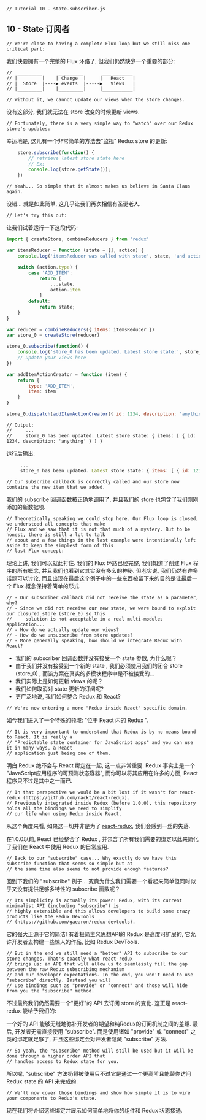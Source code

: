 ```
// Tutorial 10 - state-subscriber.js
```

## 10 - State 订阅者

```
// We're close to having a complete Flux loop but we still miss one critical part:
```
我们快要拥有一个完整的 Flux 环路了, 但我们仍然缺少一个重要的部分:

```
//  _________      _________       ___________
// |         |    | Change  |     |   React   |
// |  Store  |----▶ events  |-----▶   Views   |
// |_________|    |_________|     |___________|
```

```
// Without it, we cannot update our views when the store changes.
```
没有这部分, 我们就无法在 store 改变的时候更新 views.

```
// Fortunately, there is a very simple way to "watch" over our Redux store's updates:
```
幸运地是, 这儿有一个非常简单的方法去"监视" Redux store 的更新:

```js
    store.subscribe(function() {
        // retrieve latest store state here
        // Ex:
        console.log(store.getState());
    })
```

```
// Yeah... So simple that it almost makes us believe in Santa Claus again.
```
没错... 就是如此简单, 这几乎让我们再次相信有圣诞老人.

```
// Let's try this out:
```
让我们试着运行一下这段代码:

```js
import { createStore, combineReducers } from 'redux'

var itemsReducer = function (state = [], action) {
    console.log('itemsReducer was called with state', state, 'and action', action)

    switch (action.type) {
        case 'ADD_ITEM':
            return [
                ...state,
                action.item
            ]
        default:
            return state;
    }
}

var reducer = combineReducers({ items: itemsReducer })
var store_0 = createStore(reducer)

store_0.subscribe(function() {
    console.log('store_0 has been updated. Latest store state:', store_0.getState());
    // Update your views here
})

var addItemActionCreator = function (item) {
    return {
        type: 'ADD_ITEM',
        item: item
    }
}

store_0.dispatch(addItemActionCreator({ id: 1234, description: 'anything' }))
```

```
// Output:
//     ...
//     store_0 has been updated. Latest store state: { items: [ { id: 1234, description: 'anything' } ] }
```
运行后输出:
```js
     ...
     store_0 has been updated. Latest store state: { items: [ { id: 1234, description: 'anything' } ] }
```

```
// Our subscribe callback is correctly called and our store now contains the new item that we added.
```
我们的 subscribe 回调函数被正确地调用了, 并且我们的 store 也包含了我们刚刚添加的新数据项.

```
// Theoretically speaking we could stop here. Our Flux loop is closed, we understood all concepts that make
// Flux and we saw that it is not that much of a mystery. But to be honest, there is still a lot to talk
// about and a few things in the last example were intentionally left aside to keep the simplest form of this
// last Flux concept:
```
理论上讲, 我们可以就此打住. 我们的 Flux 环路已经完整, 我们知道了创建 Flux 程序的所有概念, 并且我们也看到它其实没有多么的神秘. 但老实说, 我们仍然有许多话题可以讨论, 而且出现在最后这个例子中的一些东西被留下来的目的是让最后一个 Flux 概念保持着简单的形式.

```
// - Our subscriber callback did not receive the state as a parameter, why?
// - Since we did not receive our new state, we were bound to exploit our closured store (store_0) so this
//     solution is not acceptable in a real multi-modules application...
// - How do we actually update our views?
// - How do we unsubscribe from store updates?
// - More generally speaking, how should we integrate Redux with React?
```
* 我们的 subscriber 回调函数并没有接受一个 state 参数, 为什么呢？
* 由于我们并没有接受到一个新的 state , 我们必须使用我们的闭合 store (store_0) , 而该方案在真实的多模块程序中是不被接受的...
* 我们实际上是如何更新 views 的呢？
* 我们如何取消对 state 更新的订阅呢?
* 更广泛地说, 我们如何整合 Redux 和 React?

```
// We're now entering a more "Redux inside React" specific domain.
```
如今我们进入了一个特殊的领域: "位于 React 内的 Redux ".

```
// It is very important to understand that Redux is by no means bound to React. It is really a
// "Predictable state container for JavaScript apps" and you can use it in many ways, a React
// application just being one of them.
```
明白 Redux 绝不会与 React 绑定在一起, 这一点非常重要. Redux 事实上是一个 "JavaScript应用程序的可预测状态容器", 而你可以将其应用在许多的方面, React 程序只不过是其中之一而已.

```
// In that perspective we would be a bit lost if it wasn't for react-redux (https://github.com/rackt/react-redux).
// Previously integrated inside Redux (before 1.0.0), this repository holds all the bindings we need to simplify
// our life when using Redux inside React.
```
从这个角度来看, 如果这一切并非是为了 [react-redux](https://github.com/rackt/react-redux), 我们会感到一丝的失落.

在1.0.0以前, React 已经整合了 Redux , 并包含了所有我们需要的绑定以此来简化了我们在 React 中使用 Redux 的日常应用.

```
// Back to our "subscribe" case... Why exactly do we have this subscribe function that seems so simple but at
// the same time also seems to not provide enough features?
```
回到下我们的 "subscribe" 例子... 究竟为什么我们需要一个看起来简单但同时似乎又没有提供足够多特性的 subscribe 函数呢？

```
// Its simplicity is actually its power! Redux, with its current minimalist API (including "subscribe") is
// highly extensible and this allows developers to build some crazy products like the Redux DevTools
// (https://github.com/gaearon/redux-devtools).
```
它的强大正源于它的简洁! 有着极简主义思想API的 Redux 是高度可扩展的, 它允许开发者去构建一些惊人的作品, 比如 Redux DevTools.

```
// But in the end we still need a "better" API to subscribe to our store changes. That's exactly what react-redux
// brings us: an API that will allow us to seamlessly fill the gap between the raw Redux subscribing mechanism
// and our developer expectations. In the end, you won't need to use "subscribe" directly. Instead you will
// use bindings such as "provide" or "connect" and those will hide from you the "subscribe" method.
```
不过最终我们仍然需要一个"更好"的 API 去订阅 store 的变化. 这正是 react-redux 能给予我们的:

一个好的 API 能够无缝地弥补开发者的期望和纯Redux的订阅机制之间的差距. 最后, 开发者无需直接使用 "subscribe". 而是使用诸如 "provide" 或 "connect" 之类的绑定就足够了, 并且这些绑定会对开发者隐藏 "subscribe" 方法.

```
// So yeah, the "subscribe" method will still be used but it will be done through a higher order API that
// handles access to Redux state for you.
```
所以呢, "subscribe" 方法扔将被使用只不过它是通过一个更高阶且能替你访问 Redux state 的 API 来完成的.

```
// We'll now cover those bindings and show how simple it is to wire your components to Redux's state.
```
现在我们将介绍这些绑定并展示如何简单地将你的组件和 Redux 状态接通.
